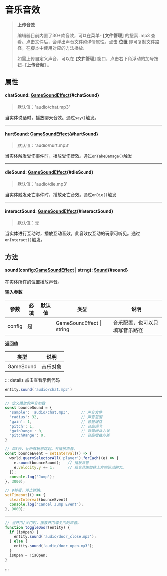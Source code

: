 <script setup>
import '/style.css'
</script>
# 音乐音效

> **上传音效**
>
> 编辑器目前内置了30+款音效，可以在菜单- **[文件管理]** 的搜索 .mp3 查看。点击文件后，会弹出声音文件的详情属性。点击 **位置** 即可复制文件路径，在脚本中使用对应的方法播放。
>
> 如需上传自定义声音，可以在 **[文件管理]** 窗口，点击右下角浮动的加号按钮- **[上传音频]** 。


## 属性

#### <font id="API" />chatSound<font id="Type">: [GameSoundEffect](/GameWorld/music#GameSoundEffect)</font>{#chatSound}
> 默认值：'audio/chat.mp3'

当实体说话时，播放聊天音效。通过`say()`触发。



---

#### <font id="API" />hurtSound<font id="Type">: [GameSoundEffect](/GameWorld/music#GameSoundEffect)</font>{#hurtSound}
> 默认值：'audio/hurt.mp3'

当实体触发受伤事件时，播放受伤音效。通过`onTakeDamage()`触发



---



#### <font id="API" />dieSound<font id="Type">: [GameSoundEffect](/GameWorld/music#GameSoundEffect)</font>{#dieSound}
> 默认值：'audio/die.mp3'

当实体触发死亡事件时，播放死亡音效。通过`onDie()`触发



---


#### <font id="API" />interactSound<font id="Type">: [GameSoundEffect](/GameWorld/music#GameSoundEffect)</font>{#interactSound}
> 默认值：无

当实体进行互动时，播放互动音效。此音效仅互动的玩家可听见。通过`onInteract()`触发。





## 方法

#### <font id="API" />sound(<font id="Type">config:[GameSoundEffect](/GameWorld/music#GameSoundEffect) | string</font>)<font id="Type">: [Sound](/Sound/)</font>{#sound}

在实体所在的位置播放声音。

**输入参数**

| **参数** | **必填** | **默认值** | **类型** | **说明** |
| --- | --- | --- | --- | --- |
| config | 是 | | GameSoundEffect &#124; string | 音乐配置，也可以只填写音乐路径 |

**返回值**

| **类型** | **说明** |
| --- | --- |
| GameSound | 音乐对象 |



::: details 点击查看示例代码
```javascript
entity.sound('audio/chat.mp3')
```
---
```javascript
// 定义播放的声音参数
const bounceSound = {
  'sample': 'audio/chat.mp3',     // 声音文件
  'radius': 32,                   // 声音范围
  'gain': 1,                      // 音量增益
  'pitch': 1,                     // 音高调节
  'gainRange': 0,                 // 音量增益方差
  'pitchRange': 0,                // 音高增益方差
}

// 每3秒，让所有玩家跳起。并播放声音。
const bounceEvent = setInterval(() => {
  world.querySelectorAll('player').forEach((e) => {
    e.sound(bounceSound);   // 播放声音
    e.velocity.y += 1;      // 给实体施加往上方向运动的力。
  });
  console.log('Jump');
}, 3000);

// 9秒后，停止弹跳。
setTimeout(() => {
  clearInterval(bounceEvent)
  console.log('Cancel Jump Event');
}, 9000);
```
---
```javascript
// 当开门/关门时，播放开门或关门的声音。
function toggleDoor(entity) {
  if (isOpen) {
    entity.sound('audio/door_close.mp3');
  } else {
    entity.sound('audio/door_open.mp3');
  }
  isOpen = !isOpen;
}
```
:::

